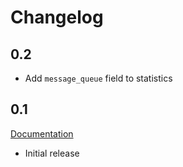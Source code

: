 # Changelog

## 0.2

* Add `message_queue` field to statistics

## 0.1

[Documentation](http://propagator.nifoc.pw/0.1/)

* Initial release
